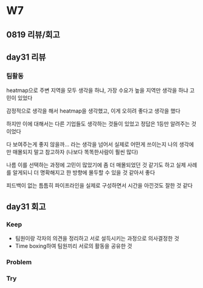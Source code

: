# W7

## 0819 리뷰/회고

## day31 리뷰
### 팀활동
heatmap으로 주변 지역을 모두 생각을 하냐, 가장 수요가 높을 지역만 생각을 하냐 고민이 있었다

감정적으로 생각을 해서 heatmap을 생각했고, 이게 오히려 좋다고 생각을 했다

하지만 이에 대해서는 다른 기업들도 생각하는 것들이 있었고 정답은 1등만 알려주는 것이었다

다 보여주는게 좋지 않을까... 라는 생각을 넘어서 실제로 어떤게 쓰이는지 나의 생각에만 매몰되지 말고 참고하자 (나보다 똑똑한사람이 훨씬 많다)

나름 이를 선택하는 과정에 고민이 많았기에 좀 더 매몰되었던 것 같기도 하고 실제 사례를 알게되니 더 명확해지고 한 방향에 몰두할 수 있을 것 같아서 좋다

피드백이 없는 틈틈히 파이프라인을 실제로 구성하면서 시간을 아낀것도 잘한 것 같다


## day31 회고

### Keep
- 팀원이랑 각자의 의견을 정리하고 서로 설득시키는 과정으로 의사결정한 것
- Time boxing하여 팀원끼리 서로의 활동을 공유한 것

### Problem

### Try
